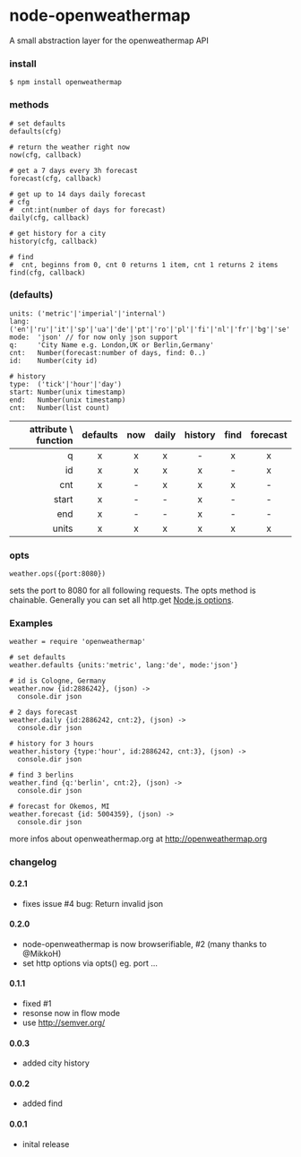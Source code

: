 node-openweathermap
===================

A small abstraction layer for the openweathermap API

### install

    $ npm install openweathermap

### methods

    # set defaults
    defaults(cfg)

    # return the weather right now
    now(cfg, callback)

    # get a 7 days every 3h forecast
    forecast(cfg, callback)

    # get up to 14 days daily forecast
    # cfg
    #  cnt:int(number of days for forecast)
    daily(cfg, callback)
    
    # get history for a city
    history(cfg, callback)
    
    # find
    #  cnt, beginns from 0, cnt 0 returns 1 item, cnt 1 returns 2 items
    find(cfg, callback)
    
### (defaults)

    units: ('metric'|'imperial'|'internal')
    lang:  ('en'|'ru'|'it'|'sp'|'ua'|'de'|'pt'|'ro'|'pl'|'fi'|'nl'|'fr'|'bg'|'se'|'zh_tw'|zh_cn')
    mode:  'json' // for now only json support
    q:     'City Name e.g. London,UK or Berlin,Germany'
    cnt:   Number(forecast:number of days, find: 0..)
    id:    Number(city id)
    
    # history
    type:  ('tick'|'hour'|'day')
    start: Number(unix timestamp)
    end:   Number(unix timestamp)
    cnt:   Number(list count)
    
attribute \ function | defaults | now | daily | history | find | forecast
--------------------:|:--------:|:---:|:-----:|:-------:|:----:|:--------:
q                    |     x    |  x  |   x   |    -    | x    |  x
id                   |     x    |  x  |   x   |    x    | -    |  x
cnt                  |     x    |  -  |   x   |    x    | x    |  -
start                |     x    |  -  |   -   |    x    | -    |  -
end                  |     x    |  -  |   -   |    x    | -    |  -
units                |     x    |  x  |   x   |    x    | x    |  x

### opts

    weather.ops({port:8080})

sets the port to 8080 for all following requests. The opts method is chainable.
Generally you can set all http.get [Node.js options](http://nodejs.org/api/http.html#http_http_request_options_callback).

### Examples

    weather = require 'openweathermap'
    
    # set defaults
    weather.defaults {units:'metric', lang:'de', mode:'json'}
    
    # id is Cologne, Germany
    weather.now {id:2886242}, (json) ->
      console.dir json

    # 2 days forecast
    weather.daily {id:2886242, cnt:2}, (json) ->
      console.dir json
      
    # history for 3 hours
    weather.history {type:'hour', id:2886242, cnt:3}, (json) ->
      console.dir json

    # find 3 berlins
    weather.find {q:'berlin', cnt:2}, (json) ->
      console.dir json
    
    # forecast for Okemos, MI
    weather.forecast {id: 5004359}, (json) ->
      console.dir json

more infos about openweathermap.org at <http://openweathermap.org>

### changelog

#### 0.2.1
* fixes issue #4 bug: Return invalid json

#### 0.2.0
* node-openweathermap is now browserifiable, #2 (many thanks to @MikkoH)
* set http options via opts() eg. port ...

#### 0.1.1
* fixed #1
* resonse now in flow mode
* use <http://semver.org/>

#### 0.0.3
* added city history

#### 0.0.2
* added find

#### 0.0.1
* inital release
